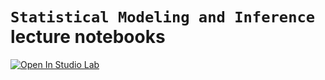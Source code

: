 # `Statistical Modeling and Inference` lecture notebooks

[![Open In Studio Lab](https://studiolab.sagemaker.aws/studiolab.svg)](https://studiolab.sagemaker.aws/import/github/UNC-DATA-730/lecture-notebooks)
